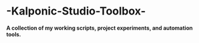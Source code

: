 # -Kalponic-Studio-Toolbox-
**A collection of my working scripts, project experiments, and automation tools.**
